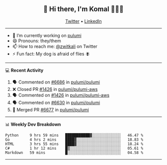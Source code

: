 <h2 align="center"> 👋 Hi there, I'm Komal 🧑🏾‍💻 </h2>
<p align="center">
    <a href="https://twitter.com/zwitkali">Twitter</a> •
    <a href="https://www.linkedin.com/in/komal-ali/">LinkedIn</a>
</p>

--------

- 🔭 I’m currently working on [pulumi](https://github.com/pulumi/pulumi)
- 😄 Pronouns: they/them
- 📫 How to reach me: [@zwitkali](https://twitter.com/zwitkali) on Twitter
- ⚡ Fun fact: My dog is afraid of flies 🪰

--------
💻 **Recent Activity**

<!--START_SECTION:activity-->
1. 🗣 Commented on [#6686](https://github.com/pulumi/pulumi/issues/6686) in [pulumi/pulumi](https://github.com/pulumi/pulumi)
2. ❌ Closed PR [#1426](https://github.com/pulumi/pulumi-aws/pull/1426) in [pulumi/pulumi-aws](https://github.com/pulumi/pulumi-aws)
3. 🗣 Commented on [#1426](https://github.com/pulumi/pulumi-aws/issues/1426) in [pulumi/pulumi-aws](https://github.com/pulumi/pulumi-aws)
4. 🗣 Commented on [#6630](https://github.com/pulumi/pulumi/issues/6630) in [pulumi/pulumi](https://github.com/pulumi/pulumi)
5. 🎉 Merged PR [#6677](https://github.com/pulumi/pulumi/pull/6677) in [pulumi/pulumi](https://github.com/pulumi/pulumi)
<!--END_SECTION:activity-->

--------

📊 **Weekly Dev Breakdown**
<!--START_SECTION:waka-->
```text
Python     9 hrs 59 mins   ███████████▓░░░░░░░░░░░░░   46.47 % 
Go         4 hrs 2 mins    ████▓░░░░░░░░░░░░░░░░░░░░   18.83 % 
HTML       3 hrs 55 mins   ████▓░░░░░░░░░░░░░░░░░░░░   18.24 % 
C#         1 hr 12 mins    █▒░░░░░░░░░░░░░░░░░░░░░░░   05.61 % 
Markdown   59 mins         █░░░░░░░░░░░░░░░░░░░░░░░░   04.58 % 
```
<!--END_SECTION:waka-->

--------